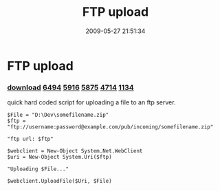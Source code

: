 ﻿---
pid:            1133
parent:         0
children:       6494,5916,5875,4714,1134
poster:         Stephen Price
title:          FTP upload
date:           2009-05-27 21:51:34
description:    quick hard coded script for uploading a file to an ftp server.
format:         posh
---

# FTP upload

### [download](1133.ps1)  [6494](6494.md) [5916](5916.md) [5875](5875.md) [4714](4714.md) [1134](1134.md)

quick hard coded script for uploading a file to an ftp server.

```posh
$File = "D:\Dev\somefilename.zip"
$ftp = "ftp://username:password@example.com/pub/incoming/somefilename.zip"

"ftp url: $ftp"

$webclient = New-Object System.Net.WebClient
$uri = New-Object System.Uri($ftp)

"Uploading $File..."

$webclient.UploadFile($Uri, $File)

```

